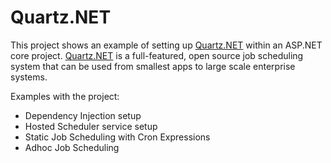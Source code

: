# Quartz.NET

This project shows an example of setting up  [Quartz.NET](https://github.com/quartznet/quartznet) within an ASP.NET core project. [Quartz.NET](http://www.quartz-scheduler.net/) is a full-featured, open source job scheduling system that can be used from smallest apps to large scale enterprise systems.

Examples with the project:

* Dependency Injection setup
* Hosted Scheduler service setup
* Static Job Scheduling with Cron Expressions
* Adhoc Job Scheduling
